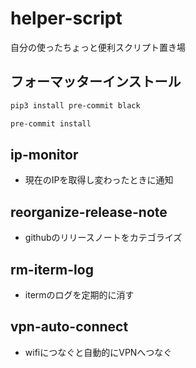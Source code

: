 # helper-script
自分の使ったちょっと便利スクリプト置き場
## フォーマッターインストール
```bash
pip3 install pre-commit black
```
```bash
pre-commit install
```

## ip-monitor
- 現在のIPを取得し変わったときに通知
## reorganize-release-note
- githubのリリースノートをカテゴライズ
## rm-iterm-log
- itermのログを定期的に消す
## vpn-auto-connect
- wifiにつなぐと自動的にVPNへつなぐ